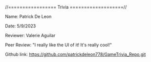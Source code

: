 //================= Trivia ===================//

Name: Patrick De Leon

Date: 5/9/2023

Reviewer: Valerie Aguilar

Peer Review: "I really like the UI of it! It's really cool!"

Github link: https://github.com/patrickdeleon778/GameTrivia_Repo.git


